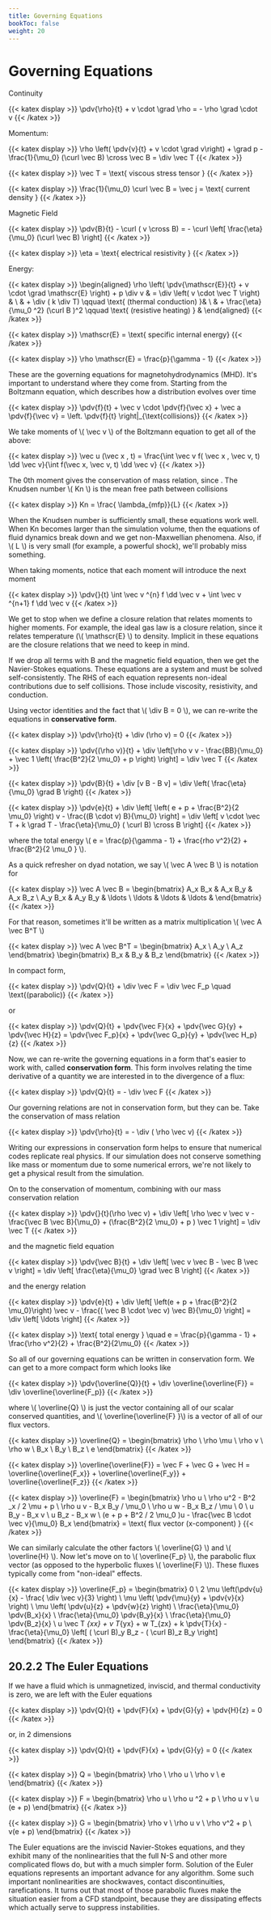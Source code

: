 ```yaml
---
title: Governing Equations
bookToc: false
weight: 20
---
```


# **Governing Equations**

Continuity


{{< katex display >}}
\pdv{\rho}{t} + v \cdot \grad \rho = - \rho \grad \cdot v
{{< /katex >}}


Momentum:


{{< katex display >}}
\rho \left( \pdv{v}{t} + v \cdot \grad v\right) + \grad p - \frac{1}{\mu_0} (\curl \vec B) \cross \vec B = \div  \vec T 
{{< /katex >}}


{{< katex display >}}
\vec T = \text{ viscous stress tensor }
{{< /katex >}}


{{< katex display >}}
\frac{1}{\mu_0} \curl \vec B = \vec j = \text{ current density }
{{< /katex >}}


Magnetic Field

{{< katex display >}}
\pdv{B}{t} - \curl ( v \cross B) = - \curl \left[ \frac{\eta}{\mu_0} (\curl \vec B) \right]
{{< /katex >}}


{{< katex display >}}
\eta = \text{ electrical resistivity }
{{< /katex >}}


Energy:


{{< katex display >}}
\begin{aligned}
\rho \left( \pdv{\mathscr{E}}{t} + v \cdot \grad \mathscr{E} \right) + p \div v & = \div \left( v \cdot \vec T \right) & \\
& + \div ( k \div T) \qquad \text{ (thermal conduction) }& \\
& + \frac{\eta}{\mu_0 ^2} (\curl B )^2 \qquad \text{ (resistive heating) } &
\end{aligned}
{{< /katex >}}


{{< katex display >}}
\mathscr{E} = \text{ specific internal energy}
{{< /katex >}}


{{< katex display >}}
\rho \mathscr{E} = \frac{p}{\gamma - 1}
{{< /katex >}}


These are the governing equations for magnetohydrodynamics (MHD). It's important to understand where they come from. Starting from the Boltzmann equation, which describes how a distribution evolves over time


{{< katex display >}}
\pdv{f}{t} + \vec v \cdot \pdv{f}{\vec x} + \vec a \pdv{f}{\vec v} = \left. \pdv{f}{t} \right|_{\text{collisions}}
{{< /katex >}}


We take moments of \\( \vec v \\) of the Boltzmann equation to get all of the above:


{{< katex display >}}
\vec u (\vec x , t) = \frac{\int \vec v f( \vec x , \vec v, t) \dd \vec v}{\int f(\vec x, \vec v, t) \dd \vec v}
{{< /katex >}}


The 0th moment gives the conservation of mass relation, since . The Knudsen number \\( Kn \\) is the mean free path between collisions 

{{< katex display >}}
Kn = \frac{ \lambda_{mfp}}{L}
{{< /katex >}}

When the Knudsen number is sufficiently small, these equations work well. When Kn becomes larger than the simulation volume, then the equations of fluid dynamics break down and we get non-Maxwellian phenomena. Also, if \\( L \\) is very small (for example, a powerful shock), we'll probably miss something.

When taking moments, notice that each moment will introduce the next moment


{{< katex display >}}
\pdv{}{t} \int \vec v ^{n} f \dd \vec v + \int \vec v ^{n+1} f \dd \vec v
{{< /katex >}}


We get to stop when we define a closure relation that relates moments to higher moments. For example, the ideal gas law is a closure relation, since it relates temperature (\\( \mathscr{E} \\) to density. Implicit in these equations are the closure relations that we need to keep in mind.


If we drop all terms with B and the magnetic field equation, then we get the Navier-Stokes equations. These equations are a system and must be solved self-consistently. The RHS of each equation represents non-ideal contributions due to self collisions. Those include viscosity, resistivity, and conduction.

Using vector identities and the fact that \\( \div B = 0 \\), we can re-write the equations in **conservative form**.


{{< katex display >}}
\pdv{\rho}{t} + \div (\rho v) = 0
{{< /katex >}}



{{< katex display >}}
\pdv{(\rho v)}{t} + \div \left[\rho v v - \frac{BB}{\mu_0} + \vec 1 \left( \frac{B^2}{2 \mu_0} + p \right) \right] = \div \vec T
{{< /katex >}}


{{< katex display >}}
\pdv{B}{t} + \div [v B - B v] = \div \left( \frac{\eta}{\mu_0} \grad B \right)
{{< /katex >}}


{{< katex display >}}
\pdv{e}{t} + \div \left[ \left( e + p + \frac{B^2}{2 \mu_0} \right) v - \frac{(B \cdot v) B}{\mu_0} \right] = \div \left[ v \cdot \vec T + k \grad T - \frac{\eta}{\mu_0} ( \curl B) \cross B \right]
{{< /katex >}}

where the total energy \\( e = \frac{p}{\gamma - 1} + \frac{rho v^2}{2} + \frac{B^2}{2 \mu_0 } \\).

As a quick refresher on dyad notation, we say \\( \vec A \vec B \\) is notation for


{{< katex display >}}
\vec A \vec B = \begin{bmatrix} A_x B_x & A_x B_y & A_x B_z \\ A_y B_x & A_y B_y & \ldots \\
\ldots & \ldots & \ldots & \end{bmatrix}
{{< /katex >}}

For that reason, sometimes it'll be written as a matrix multiplication \\( \vec A \vec B^T \\) 

{{< katex display >}}
\vec A \vec B^T = \begin{bmatrix} A_x \\ A_y \\ A_z \end{bmatrix} \begin{bmatrix} B_x & B_y & B_z \end{bmatrix}
{{< /katex >}}


In compact form,

{{< katex display >}}
\pdv{Q}{t} + \div \vec F = \div \vec F_p \quad \text{(parabolic)}
{{< /katex >}}

or

{{< katex display >}}
\pdv{Q}{t} + \pdv{\vec F}{x} + \pdv{\vec G}{y} + \pdv{\vec H}{z} = \pdv{\vec F_p}{x} + \pdv{\vec G_p}{y} + \pdv{\vec H_p}{z}
{{< /katex >}}



Now, we can re-write the governing equations in a form that's easier to work with, called **conservation form**. This form involves relating the time derivative of a quantity we are interested in to the divergence of a flux:


{{< katex display >}}
\pdv{Q}{t} = - \div \vec F
{{< /katex >}}


Our governing relations are not in conservation form, but they can be. Take the conservation of mass relation


{{< katex display >}}
\pdv{\rho}{t} = - \div ( \rho \vec v)
{{< /katex >}}


Writing our expressions in conservation form helps to ensure that numerical codes replicate real physics. If our simulation does not conserve something like mass or momentum due to some numerical errors, we're not likely to get a physical result from the simulation.

On to the conservation of momentum, combining with our mass conservation relation


{{< katex display >}}
\pdv{}{t}(\rho \vec v) + \div \left[ \rho \vec v \vec v - \frac{\vec B \vec B}{\mu_0} + (\frac{B^2}{2 \mu_0} + p ) \vec 1 \right] = \div \vec T
{{< /katex >}}


and the magnetic field equation


{{< katex display >}}
\pdv{\vec B}{t} + \div \left[ \vec v \vec B - \vec B \vec v \right] = \div \left[ \frac{\eta}{\mu_0} \grad \vec B \right]
{{< /katex >}}


and the energy relation


{{< katex display >}}
\pdv{e}{t} + \div \left[ \left(e + p + \frac{B^2}{2 \mu_0}\right) \vec v - \frac{( \vec B \cdot \vec v) \vec B}{\mu_0} \right] = \div \left[ \ldots \right]
{{< /katex >}}


{{< katex display >}}
\text{ total energy } \quad e = \frac{p}{\gamma - 1} + \frac{\rho v^2}{2} + \frac{B^2}{2\mu_0}
{{< /katex >}}


So all of our governing equations can be written in conservation form. We can get to a more compact form which looks like


{{< katex display >}}
\pdv{\overline{Q}}{t} + \div \overline{\overline{F}} = \div \overline{\overline{F_p}}
{{< /katex >}}


where \\( \overline{Q} \\) is just the vector containing all of our scalar conserved quantities, and \\( \overline{\overline{F} }\\) is a vector of all of our flux vectors.


{{< katex display >}}
\overline{Q} = \begin{bmatrix} \rho \\ \rho \mu \\ \rho v \\ \rho w \\ B_x \\ B_y \\ B_z \\ e \end{bmatrix}
{{< /katex >}}



{{< katex display >}}
\overline{\overline{F}} = \vec F + \vec G + \vec H = \overline{\overline{F_x}} + \overline{\overline{F_y}} + \overline{\overline{F_z}}
{{< /katex >}}



{{< katex display >}}
\overline{F} = \begin{bmatrix} \rho u \\
\rho u^2 - B^2 _x / 2 \mu + p \\
\rho u v - B_x B_y / \mu_0 \\
\rho u w - B_x B_z / \mu \\
0 \\
u B_y - B_x v \\
u B_z - B_x w \\
(e + p + B^2 / 2 \mu_0 )u - \frac{\vec B \cdot \vec v}{\mu_0} B_x 
\end{bmatrix} = \text{ flux vector (x-component) }
{{< /katex >}}


We can similarly calculate the other factors \\( \overline{G} \\) and \\( \overline{H} \\). Now let's move on to \\( \overline{F_p} \\), the parabolic flux vector (as opposed to the hyperbolic fluxes \\( \overline{F} \\)). These fluxes typically come from "non-ideal" effects.


{{< katex display >}}
\overline{F_p} = \begin{bmatrix} 0 \\
2 \mu \left(\pdv{u}{x} - \frac{ \div \vec v}{3} \right) \\
\mu \left( \pdv{\mu}{y} + \pdv{v}{x} \right) \\
\mu \left( \pdv{u}{z} + \pdv{w}{z} \right) \\
\frac{\eta}{\mu_0} \pdv{B_x}{x} \\
\frac{\eta}{\mu_0} \pdv{B_y}{x} \\
\frac{\eta}{\mu_0} \pdv{B_z}{x} \\
u \vec T _{xx} +  v T_{yx} + w T_{zx} + k \pdv{T}{x} - \frac{\eta}{\mu_0} \left[ ( \curl B)_y B_z - ( \curl B)_z B_y \right]
\end{bmatrix}
{{< /katex >}}


## **20.2.2** The Euler Equations

If we have a fluid which is unmagnetized, inviscid, and thermal conductivity is zero, we are left with the Euler equations

{{< katex display >}}
\pdv{Q}{t} + \pdv{F}{x} + \pdv{G}{y} + \pdv{H}{z} = 0
{{< /katex >}}


or, in 2 dimensions


{{< katex display >}}
\pdv{Q}{t} + \pdv{F}{x} + \pdv{G}{y} = 0
{{< /katex >}}


{{< katex display >}}
Q = \begin{bmatrix} \rho \\ \rho u \\ \rho v \\ e \end{bmatrix}
{{< /katex >}}


{{< katex display >}}
F = \begin{bmatrix} \rho u \\ \rho u ^2 + p \\ \rho u v \\ u (e + p) \end{bmatrix}
{{< /katex >}}



{{< katex display >}}
G = \begin{bmatrix} \rho v \\ \rho u v \\ \rho v^2 + p \\ v(e + p) \end{bmatrix}
{{< /katex >}}


The Euler equations are the inviscid Navier-Stokes equations, and they exhibit many of the nonlinearities that the full N-S and other more complicated flows do, but with a much simpler form. Solution of the Euler equations represents an important advance for any algorithm. Some such important nonlinearities are shockwaves, contact discontinuities, rarefications. It turns out that most of those parabolic fluxes make the situation easier from a CFD standpoint, because they are dissipating effects which actually serve to suppress instabilities.

